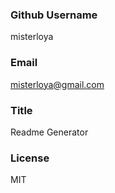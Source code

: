  

  ### Github Username ###
  
  misterloya

  ### Email ### 
  
  misterloya@gmail.com

  ### Title ###

  Readme Generator 

  ### License ###

  MIT

 






